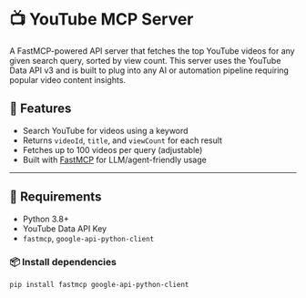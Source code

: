 # 📺 YouTube MCP Server

A FastMCP-powered API server that fetches the top YouTube videos for any given search query, sorted by view count. This server uses the YouTube Data API v3 and is built to plug into any AI or automation pipeline requiring popular video content insights.

## 🚀 Features

- Search YouTube for videos using a keyword
- Returns `videoId`, `title`, and `viewCount` for each result
- Fetches up to 100 videos per query (adjustable)
- Built with [FastMCP](https://github.com/ai-compound/fastmcp) for LLM/agent-friendly usage

---

## 🔧 Requirements

- Python 3.8+
- YouTube Data API Key
- `fastmcp`, `google-api-python-client`

### 📦 Install dependencies

```bash
pip install fastmcp google-api-python-client
```
